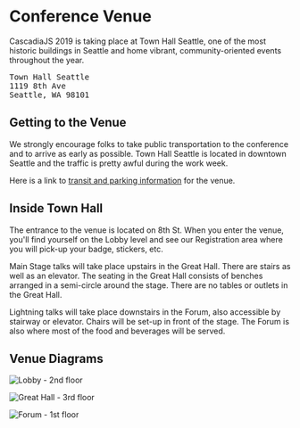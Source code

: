# Conference Venue

CascadiaJS 2019 is taking place at Town Hall Seattle, one of the most historic buildings in Seattle and home vibrant, community-oriented events throughout the year.

<pre>Town Hall Seattle
1119 8th Ave
Seattle, WA 98101</pre>

## Getting to the Venue

We strongly encourage folks to take public transportation to the conference and to arrive as early as possible. Town Hall Seattle is located in downtown Seattle and the traffic is pretty awful during the work week. 

Here is a link to [transit and parking information](https://townhallseattle.org/plan-your-visit/location-directions-parking/) for the venue.

## Inside Town Hall

The entrance to the venue is located on 8th St. When you enter the venue, you'll find yourself on the Lobby level and see our Registration area where you will pick-up your badge, stickers, etc.

Main Stage talks will take place upstairs in the Great Hall. There are stairs as well as an elevator. The seating in the Great Hall consists of benches arranged in a semi-circle around the stage. There are no tables or outlets in the Great Hall.

Lightning talks will take place downstairs in the Forum, also accessible by stairway or elevator. Chairs will be set-up in front of the stage. The Forum is also where most of the food and beverages will be served.

## Venue Diagrams

![Lobby - 2nd floor](${STATIC}/images/lobby.png)

![Great Hall - 3rd floor](${STATIC}/images/great-hall.png)

![Forum - 1st floor](${STATIC}/images/forum.png)

